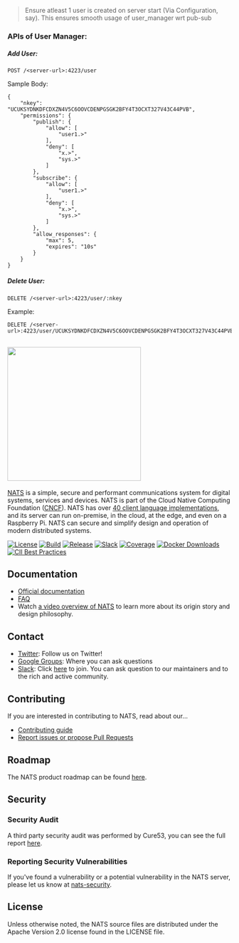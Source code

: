 > Ensure atleast 1 user is created on server start (Via Configuration, say). This ensures smooth usage of user_manager wrt pub-sub

### APIs of User Manager:
##### Add User:
```POST /<server-url>:4223/user```

Sample Body:
```
{
    "nkey": "UCUKSYDNKDFCDXZN4V5C6OOVCDENPGSGK2BFY4T3OCXT327V43C44PVB",
    "permissions": {
        "publish": {
            "allow": [
                "user1.>"
            ],
            "deny": [
                "x.>",
                "sys.>"
            ]
        },
        "subscribe": {
            "allow": [
                "user1.>"
            ],
            "deny": [
                "x.>",
                "sys.>"
            ]
        },
        "allow_responses": {
            "max": 5,
            "expires": "10s"
        }
    }
}  
```
##### Delete User:
```DELETE /<server-url>:4223/user/:nkey```

Example:
  ```
  DELETE /<server-url>:4223/user/UCUKSYDNKDFCDXZN4V5C6OOVCDENPGSGK2BFY4T3OCXT327V43C44PVB
  ```



## <img src="logos/nats-server.png" width="300">

[NATS](https://nats.io) is a simple, secure and performant communications system for digital systems, services and devices. NATS is part of the Cloud Native Computing Foundation ([CNCF](https://cncf.io)). NATS has over [40 client language implementations](https://nats.io/download/), and its server can run on-premise, in the cloud, at the edge, and even on a Raspberry Pi. NATS can secure and simplify design and operation of modern distributed systems.

[![License][License-Image]][License-Url] [![Build][Build-Status-Image]][Build-Status-Url] [![Release][Release-Image]][Release-Url] [![Slack][Slack-Image]][Slack-Url] [![Coverage][Coverage-Image]][Coverage-Url] [![Docker Downloads][Docker-Image]][Docker-Url] [![CII Best Practices](https://bestpractices.coreinfrastructure.org/projects/1895/badge)](https://bestpractices.coreinfrastructure.org/projects/1895)

## Documentation

* [Official documentation](https://docs.nats.io)
* [FAQ](https://docs.nats.io/reference/faq)
* Watch [a video overview of NATS](https://www.youtube.com/watch?v=sm63oAVPqAM) to learn more about its origin story and design philosophy.

## Contact

* [Twitter](https://twitter.com/nats_io): Follow us on Twitter!
* [Google Groups](https://groups.google.com/forum/#!forum/natsio): Where you can ask questions
* [Slack](https://natsio.slack.com): Click [here](https://slack.nats.io) to join. You can ask question to our maintainers and to the rich and active community.

## Contributing

If you are interested in contributing to NATS, read about our...

* [Contributing guide](https://nats.io/community/#contribute)
* [Report issues or propose Pull Requests](https://github.com/nats-io)

[License-Url]: https://www.apache.org/licenses/LICENSE-2.0
[License-Image]: https://img.shields.io/badge/License-Apache2-blue.svg
[Docker-Image]: https://img.shields.io/docker/pulls/_/nats.svg
[Docker-Url]: https://hub.docker.com/_/nats
[Slack-Image]: https://img.shields.io/badge/chat-on%20slack-green
[Slack-Url]: https://join.slack.com/t/natsio/shared_invite/zt-41e6tnmb-qCt63606MKR1YxIHZf4ICA
[Fossa-Url]: https://app.fossa.io/projects/git%2Bgithub.com%2Fnats-io%2Fnats-server?ref=badge_shield
[Fossa-Image]: https://app.fossa.io/api/projects/git%2Bgithub.com%2Fnats-io%2Fnats-server.svg?type=shield
[Build-Status-Url]: https://travis-ci.com/github/nats-io/nats-server
[Build-Status-Image]: https://travis-ci.com/nats-io/nats-server.svg?branch=main
[Release-Url]: https://github.com/nats-io/nats-server/releases/tag/v2.7.2
[Release-image]: https://img.shields.io/badge/release-v2.7.2-1eb0fc.svg
[Coverage-Url]: https://coveralls.io/r/nats-io/nats-server?branch=main
[Coverage-image]: https://coveralls.io/repos/github/nats-io/nats-server/badge.svg?branch=main
[ReportCard-Url]: https://goreportcard.com/report/nats-io/nats-server
[ReportCard-Image]: https://goreportcard.com/badge/github.com/nats-io/nats-server
[github-release]: https://github.com/nats-io/nats-server/releases/

## Roadmap

The NATS product roadmap can be found [here](https://nats.io/about/#roadmap).

## Security

### Security Audit

A third party security audit was performed by Cure53, you can see the full report [here](https://github.com/nats-io/nats-general/blob/master/reports/Cure53_NATS_Audit.pdf).

### Reporting Security Vulnerabilities

If you've found a vulnerability or a potential vulnerability in the NATS server, please let us know at
[nats-security](mailto:security@nats.io).

## License

Unless otherwise noted, the NATS source files are distributed
under the Apache Version 2.0 license found in the LICENSE file.
